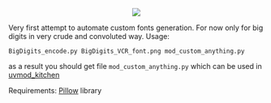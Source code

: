 <p align="center">
  <img  src="https://raw.githubusercontent.com/amnemonic/Quansheng_UV-K5_Firmware/main/font_and_graphics/encoder/BigDigits_VCR_font.png">
</p>

Very first attempt to automate custom fonts generation. For now only for big digits in very crude and convoluted way. Usage:
```
BigDigits_encode.py BigDigits_VCR_font.png mod_custom_anything.py
```
as a result you should get file `mod_custom_anything.py` which can be used in [uvmod_kitchen](https://github.com/amnemonic/Quansheng_UV-K5_Firmware/blob/main/uvmod_kitchen/)

Requirements: [Pillow](https://pypi.org/project/Pillow/) library


